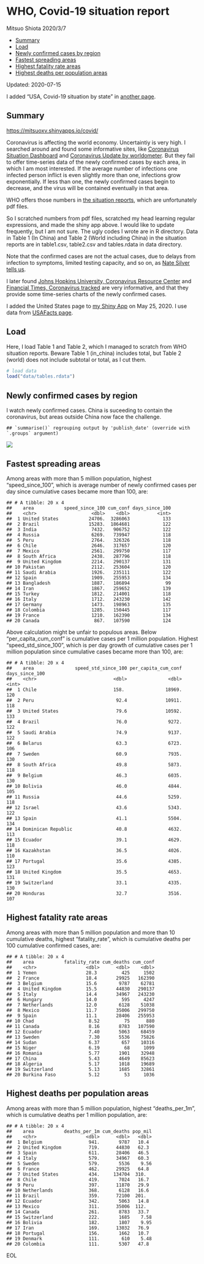 WHO, Covid-19 situation report
================
Mitsuo Shiota
2020/3/7

  - [Summary](#summary)
  - [Load](#load)
  - [Newly confirmed cases by region](#newly-confirmed-cases-by-region)
  - [Fastest spreading areas](#fastest-spreading-areas)
  - [Highest fatality rate areas](#highest-fatality-rate-areas)
  - [Highest deaths per population
    areas](#highest-deaths-per-population-areas)

Updated: 2020-07-15

I added “USA, Covid-19 situation by state” in [another page](USA.md).

## Summary

<https://mitsuoxv.shinyapps.io/covid/>

Coronavirus is affecting the world economy. Uncertaintiy is very high. I
searched around and found some informative sites, like [Coronavirus
Situation
Dashboard](https://who.maps.arcgis.com/apps/opsdashboard/index.html#/c88e37cfc43b4ed3baf977d77e4a0667)
and [Coronavirus Update by
worldometer](https://www.worldometers.info/coronavirus/). But they fail
to offer time-series data of the newly confirmed cases by each area, in
which I am most interested. If the average number of infections one
infected person inflict is even slightly more than one, infections grow
exponentially. If less than one, the newly confirmed cases begin to
decrease, and the virus will be contained eventually in that area.

WHO offers those numbers in [the situation
reports](https://www.who.int/emergencies/diseases/novel-coronavirus-2019/situation-reports/),
which are unfortunately pdf files.

So I scratched numbers from pdf files, scratched my head learning
regular expressions, and made the shiny app above. I would like to
update frequently, but I am not sure. The ugly codes I wrote are in R
directory. Data in Table 1 (In China) and Table 2 (World including
China) in the situation reports are in table1.csv, table2.csv and
tables.rdata in data directory.

Note that the confirmed cases are not the actual cases, due to delays
from infection to symptoms, limited testing capacity, and so on, as
[Nate Silver tells
us](https://fivethirtyeight.com/features/coronavirus-case-counts-are-meaningless/).

I later found [Johns Hopkins University, Coronavirus Resource
Center](https://coronavirus.jhu.edu/) and [Financial Times, Coronavirus
tracked](https://www.ft.com/content/a26fbf7e-48f8-11ea-aeb3-955839e06441)
are very informative, and that they provide some time-series charts of
the newly confirmed cases.

I added the United States page to [my Shiny
App](https://mitsuoxv.shinyapps.io/covid/) on May 25, 2020. I use data
from [USAFacts
page](https://usafacts.org/visualizations/coronavirus-covid-19-spread-map/).

## Load

Here, I load Table 1 and Table 2, which I managed to scratch from WHO
situation reports. Beware Table 1 (in\_china) includes total, but Table
2 (world) does not include subtotal or total, as I cut them.

``` r
# load data
load("data/tables.rdata")
```

## Newly confirmed cases by region

I watch newly confirmed cases. China is suceeding to contain the
coronavirus, but areas outside China now face the challenge.

    ## `summarise()` regrouping output by 'publish_date' (override with `.groups` argument)

![](README_files/figure-gfm/chart-1.png)<!-- -->

## Fastest spreading areas

Among areas with more than 5 million population, highest
“speed\_since\_100”, which is average number of newly confirmed cases
per day since cumulative cases became more than 100, are:

    ## # A tibble: 20 x 4
    ##    area           speed_since_100 cum_conf days_since_100
    ##    <chr>                    <dbl>    <dbl>          <int>
    ##  1 United States           24706.  3286063            133
    ##  2 Brazil                  15283.  1864681            122
    ##  3 India                    7432.   906752            122
    ##  4 Russia                   6269.   739947            118
    ##  5 Peru                     2764.   326326            118
    ##  6 Chile                    2646.   317657            120
    ##  7 Mexico                   2561.   299750            117
    ##  8 South Africa             2438.   287796            118
    ##  9 United Kingdom           2214.   290137            131
    ## 10 Pakistan                 2112.   253604            120
    ## 11 Saudi Arabia             1926.   235111            122
    ## 12 Spain                    1909.   255953            134
    ## 13 Bangladesh               1887.   186894             99
    ## 14 Iran                     1867.   259652            139
    ## 15 Turkey                   1812.   214001            118
    ## 16 Italy                    1712.   243230            142
    ## 17 Germany                  1473.   198963            135
    ## 18 Colombia                 1285.   150445            117
    ## 19 France                   1210.   162390            134
    ## 20 Canada                    867.   107590            124

Above calculation might be unfair to populous areas. Below
“per\_capita\_cum\_conf” is cumulative cases per 1 million population.
Highest “speed\_std\_since\_100”, which is per day growth of cumulative
cases per 1 million population since cumulative cases became more than
100, are:

    ## # A tibble: 20 x 4
    ##    area               speed_std_since_100 per_capita_cum_conf days_since_100
    ##    <chr>                            <dbl>               <dbl>          <int>
    ##  1 Chile                            158.               18969.            120
    ##  2 Peru                              92.4              10911.            118
    ##  3 United States                     79.6              10592.            133
    ##  4 Brazil                            76.0               9272.            122
    ##  5 Saudi Arabia                      74.9               9137.            122
    ##  6 Belarus                           63.3               6723.            106
    ##  7 Sweden                            60.9               7935.            130
    ##  8 South Africa                      49.8               5873.            118
    ##  9 Belgium                           46.3               6035.            130
    ## 10 Bolivia                           46.0               4844.            105
    ## 11 Russia                            44.6               5259.            118
    ## 12 Israel                            43.6               5343.            122
    ## 13 Spain                             41.1               5504.            134
    ## 14 Dominican Republic                40.8               4632.            113
    ## 15 Ecuador                           39.1               4629.            118
    ## 16 Kazakhstan                        36.5               4026.            110
    ## 17 Portugal                          35.6               4385.            123
    ## 18 United Kingdom                    35.5               4653.            131
    ## 19 Switzerland                       33.1               4335.            130
    ## 20 Honduras                          32.7               3516.            107

## Highest fatality rate areas

Among areas with more than 5 million population and more than 10
cumulative deaths, highest “fatality\_rate”, which is cumulative deaths
per 100 cumulative confirmed cases, are:

    ## # A tibble: 20 x 4
    ##    area           fatality_rate cum_deaths cum_conf
    ##    <chr>                  <dbl>      <dbl>    <dbl>
    ##  1 Yemen                  28.3         425     1502
    ##  2 France                 18.4       29925   162390
    ##  3 Belgium                15.6        9787    62781
    ##  4 United Kingdom         15.5       44830   290137
    ##  5 Italy                  14.4       34967   243230
    ##  6 Hungary                14.0         595     4247
    ##  7 Netherlands            12.0        6128    51038
    ##  8 Mexico                 11.7       35006   299750
    ##  9 Spain                  11.1       28406   255953
    ## 10 Chad                    8.52         75      880
    ## 11 Canada                  8.16       8783   107590
    ## 12 Ecuador                 7.40       5063    68459
    ## 13 Sweden                  7.30       5536    75826
    ## 14 Sudan                   6.37        657    10316
    ## 15 Niger                   6.19         68     1099
    ## 16 Romania                 5.77       1901    32948
    ## 17 China                   5.43       4649    85623
    ## 18 Algeria                 5.17       1018    19689
    ## 19 Switzerland             5.13       1685    32861
    ## 20 Burkina Faso            5.12         53     1036

## Highest deaths per population areas

Among areas with more than 5 million population, highest
“deaths\_per\_1m”, which is cumulative deaths per 1 million
population, are:

    ## # A tibble: 20 x 4
    ##    area           deaths_per_1m cum_deaths pop_mil
    ##    <chr>                  <dbl>      <dbl>   <dbl>
    ##  1 Belgium                 941.       9787   10.4 
    ##  2 United Kingdom          719.      44830   62.3 
    ##  3 Spain                   611.      28406   46.5 
    ##  4 Italy                   579.      34967   60.3 
    ##  5 Sweden                  579.       5536    9.56
    ##  6 France                  462.      29925   64.8 
    ##  7 United States           434.     134704  310.  
    ##  8 Chile                   419.       7024   16.7 
    ##  9 Peru                    397.      11870   29.9 
    ## 10 Netherlands             368.       6128   16.6 
    ## 11 Brazil                  359.      72100  201.  
    ## 12 Ecuador                 342.       5063   14.8 
    ## 13 Mexico                  311.      35006  112.  
    ## 14 Canada                  261.       8783   33.7 
    ## 15 Switzerland             222.       1685    7.58
    ## 16 Bolivia                 182.       1807    9.95
    ## 17 Iran                    169.      13032   76.9 
    ## 18 Portugal                156.       1662   10.7 
    ## 19 Denmark                 111.        610    5.48
    ## 20 Colombia                111.       5307   47.8

EOL
